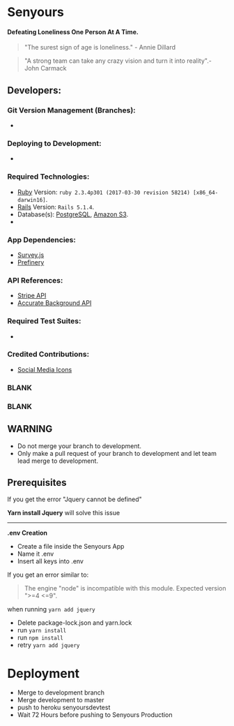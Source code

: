 # Senyours
#### Defeating Loneliness One Person At A Time.
  > "The surest sign of age is loneliness." - Annie Dillard


  > "A strong team can take any crazy vision and turn it into reality".- John Carmack

## Developers:
### Git Version Management (Branches):
  * []()
### Deploying to Development:
  * []()
### Required Technologies:
  * [Ruby](https://www.ruby-lang.org/en/) Version: `ruby 2.3.4p301 (2017-03-30 revision 58214) [x86_64-darwin16]`.
  * [Rails](https://rubyonrails.org/) Version: `Rails 5.1.4`.
  * Database(s): [PostgreSQL](https://www.postgresql.org/), [Amazon S3](https://aws.amazon.com/s3/).
  * []()
### App Dependencies:
  * [Survey.js](https://surveyjs.io/Overview/Library/)
  * [Prefinery](https://www.prefinery.com/)
### API References:
  * [Stripe API](https://stripe.com/docs/api)
  * [Accurate Background API](https://resources.accurate.com/background-check-api)
### Required Test Suites:
  * []()
### Credited Contributions:
  * [Social Media Icons](https://github.com/bradvin/social-share-urls)


### BLANK
### BLANK


## WARNING ##
- Do not merge your branch to development.
- Only make a pull request of your branch to development and let team lead merge to development.

## Prerequisites
If you get the error "Jquery cannot be defined"

**Yarn install Jquery** will solve this issue
____
**.env Creation**

- Create a file inside the Senyours App
- Name it .env
- Insert all keys into .env

If you get an error similar to:
> The engine "node" is incompatible with this module. Expected version ">=4 <=9".

when running `yarn add jquery`

- Delete package-lock.json and yarn.lock
- run `yarn install`
- run `npm install`
- retry `yarn add jquery`

# Deployment
- Merge to development branch
- Merge development to master
- push to heroku senyoursdevtest
- Wait 72 Hours before pushing to Senyours Production

